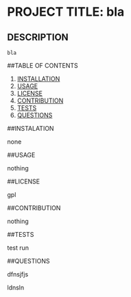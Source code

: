 
  # PROJECT TITLE: bla

  ## DESCRIPTION

    bla

  ##TABLE OF CONTENTS

  1. [INSTALLATION](#installation)
  2. [USAGE](#usage)
  3. [LICENSE](#license)
  4. [CONTRIBUTION](#contibution)
  5. [TESTS](#tests)
  6. [QUESTIONS](#questions)

  ##INSTALATION

  none

  ##USAGE

  nothing

  ##LICENSE

  gpl

  ##CONTRIBUTION

  nothing

  ##TESTS

  test run

  ##QUESTIONS

  dfnsjfjs

  ldnsln

  